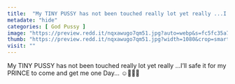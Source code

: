 ```yaml
---
title:  "My TINY PUSSY has not been touched really lot yet really ...I’ll safe it for my PRINCE to come and get me one Day... ☺️💋😉💦"
metadate: "hide"
categories: [ God Pussy ]
image: "https://preview.redd.it/nqxawugo7qm51.jpg?auto=webp&s=fc5fc35a7119c5639b3105ee980352e8dc48426a"
thumb: "https://preview.redd.it/nqxawugo7qm51.jpg?width=1080&crop=smart&auto=webp&s=c64861cc83f54020d81fabbf509602d0a063ec01"
visit: ""
---
```

My TINY PUSSY has not been touched really lot yet really ...I’ll safe it for my PRINCE to come and get me one Day... ☺️💋😉💦

